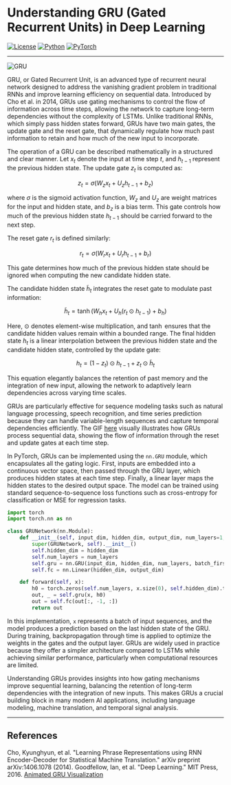 # Understanding GRU (Gated Recurrent Units) in Deep Learning

[![License](https://img.shields.io/badge/License-Apache_2.0-blue.svg)](https://opensource.org/licenses/Apache-2.0) [![Python](https://img.shields.io/badge/Python-3.8+-3776AB.svg?logo=python\&logoColor=white)](https://www.python.org/) [![PyTorch](https://img.shields.io/badge/PyTorch-2.1.0-EE4C2C.svg)](https://pytorch.org/)

---

![GRU](https://miro.medium.com/v2/1*goJVQs-p9kgLODFNyhl9zA.gif)

GRU, or Gated Recurrent Unit, is an advanced type of recurrent neural network designed to address the vanishing gradient problem in traditional RNNs and improve learning efficiency on sequential data. Introduced by Cho et al. in 2014, GRUs use gating mechanisms to control the flow of information across time steps, allowing the network to capture long-term dependencies without the complexity of LSTMs. Unlike traditional RNNs, which simply pass hidden states forward, GRUs have two main gates, the update gate and the reset gate, that dynamically regulate how much past information to retain and how much of the new input to incorporate.

The operation of a GRU can be described mathematically in a structured and clear manner. Let $x_t$ denote the input at time step $t$, and $h_{t-1}$ represent the previous hidden state. The update gate $z_t$ is computed as:

$$
z_t = \sigma(W_z x_t + U_z h_{t-1} + b_z)
$$

where $\sigma$ is the sigmoid activation function, $W_z$ and $U_z$ are weight matrices for the input and hidden state, and $b_z$ is a bias term. This gate controls how much of the previous hidden state $h_{t-1}$ should be carried forward to the next step.

The reset gate $r_t$ is defined similarly:

$$
r_t = \sigma(W_r x_t + U_r h_{t-1} + b_r)
$$

This gate determines how much of the previous hidden state should be ignored when computing the new candidate hidden state.

The candidate hidden state $\tilde{h}_t$ integrates the reset gate to modulate past information:

$$
\tilde{h}_t = \tanh(W_h x_t + U_h (r_t \odot h_{t-1}) + b_h)
$$

Here, $\odot$ denotes element-wise multiplication, and $\tanh$ ensures that the candidate hidden values remain within a bounded range. The final hidden state $h_t$ is a linear interpolation between the previous hidden state and the candidate hidden state, controlled by the update gate:

$$
h_t = (1 - z_t) \odot h_{t-1} + z_t \odot \tilde{h}_t
$$

This equation elegantly balances the retention of past memory and the integration of new input, allowing the network to adaptively learn dependencies across varying time scales.

GRUs are particularly effective for sequence modeling tasks such as natural language processing, speech recognition, and time series prediction because they can handle variable-length sequences and capture temporal dependencies efficiently. The GIF [here](https://miro.medium.com/v2/1*goJVQs-p9kgLODFNyhl9zA.gif) visually illustrates how GRUs process sequential data, showing the flow of information through the reset and update gates at each time step.

In PyTorch, GRUs can be implemented using the `nn.GRU` module, which encapsulates all the gating logic. First, inputs are embedded into a continuous vector space, then passed through the GRU layer, which produces hidden states at each time step. Finally, a linear layer maps the hidden states to the desired output space. The model can be trained using standard sequence-to-sequence loss functions such as cross-entropy for classification or MSE for regression tasks.

```python
import torch
import torch.nn as nn

class GRUNetwork(nn.Module):
    def __init__(self, input_dim, hidden_dim, output_dim, num_layers=1, dropout=0.1):
        super(GRUNetwork, self).__init__()
        self.hidden_dim = hidden_dim
        self.num_layers = num_layers
        self.gru = nn.GRU(input_dim, hidden_dim, num_layers, batch_first=True, dropout=dropout)
        self.fc = nn.Linear(hidden_dim, output_dim)

    def forward(self, x):
        h0 = torch.zeros(self.num_layers, x.size(0), self.hidden_dim).to(x.device)
        out, _ = self.gru(x, h0)
        out = self.fc(out[:, -1, :])
        return out
```

In this implementation, `x` represents a batch of input sequences, and the model produces a prediction based on the last hidden state of the GRU. During training, backpropagation through time is applied to optimize the weights in the gates and the output layer. GRUs are widely used in practice because they offer a simpler architecture compared to LSTMs while achieving similar performance, particularly when computational resources are limited.

Understanding GRUs provides insights into how gating mechanisms improve sequential learning, balancing the retention of long-term dependencies with the integration of new inputs. This makes GRUs a crucial building block in many modern AI applications, including language modeling, machine translation, and temporal signal analysis.

---

## References

Cho, Kyunghyun, et al. "Learning Phrase Representations using RNN Encoder-Decoder for Statistical Machine Translation." arXiv preprint arXiv:1406.1078 (2014).
Goodfellow, Ian, et al. "Deep Learning." MIT Press, 2016.
[Animated GRU Visualization](https://miro.medium.com/v2/1*goJVQs-p9kgLODFNyhl9zA.gif)

